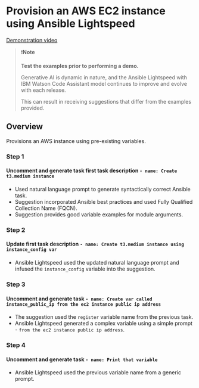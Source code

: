 # Provision an AWS EC2 instance using Ansible Lightspeed

[Demonstration video](../../../assets/img/provision_aws_instance.gif)

>❗️**Note**
>
>**Test the examples prior to performing a demo.**  
>
>
>Generative AI is dynamic in nature, and the Ansible Lightspeed with IBM Watson Code Assistant model continues to improve and evolve with each release.  
>
>This can result in receiving suggestions that differ from the examples provided.

## Overview

Provisions an AWS instance using pre-existing variables.

### Step 1

#### Uncomment and generate task first task description `- name: Create t3.medium instance`

- Used natural language prompt to generate syntactically correct Ansible task.
- Suggestion incorporated Ansible best practices and used Fully Qualified Collection Name (FQCN).
- Suggestion provides good variable examples for module arguments.

### Step 2

#### Update first task description `- name: Create t3.medium instance using instance_config var`

- Ansible Lightspeed used the updated natural language prompt and infused the `instance_config` variable into the suggestion.

### Step 3

#### Uncomment and generate task `- name: Create var called instance_public_ip from the ec2 instance public ip address`

- The suggestion used the `register` variable name from the previous task.
- Ansible Lightspeed generated a complex variable using a simple prompt - `from the ec2 instance public ip address`.

### Step 4

#### Uncomment and generate task `- name: Print that variable`

- Ansible Lightspeed used the previous variable name from a generic prompt.
